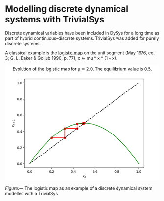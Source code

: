 # Modelling discrete dynamical systems with TrivialSys

Discrete dynamical variables have been included in DySys for a long
time as part of hybrid continuous–discrete systems.  TrivialSys was
added for purely discrete systems.  

A classical example is the [logistic
map](https://en.wikipedia.org/wiki/Logistic_map) on the unit segment
(May 1976, eq. 3; G. L. Baker & Gollub 1990, p. 77), x <- mu * x *
(1 - x).

![logistic.png](logistic.png)

*Figure:—* The logistic map as an example of a discrete dynamical
system modelled with a TrivialSys
